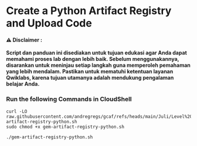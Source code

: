 #  Create a Python Artifact Registry and Upload Code


#### ⚠️ Disclaimer :
**Script dan panduan ini disediakan untuk tujuan edukasi agar Anda dapat memahami proses lab dengan lebih baik. Sebelum menggunakannya, disarankan untuk meninjau setiap langkah guna memperoleh pemahaman yang lebih mendalam. Pastikan untuk mematuhi ketentuan layanan Qwiklabs, karena tujuan utamanya adalah mendukung pengalaman belajar Anda.**

### Run the following Commands in CloudShell 

```
curl -LO raw.githubusercontent.com/andregregs/gcaf/refs/heads/main/Juli/Level%203/Create%20a%20Python%20Artifact%20Registry%20and%20Upload%20Code/gem-artifact-registry-python.sh
sudo chmod +x gem-artifact-registry-python.sh

./gem-artifact-registry-python.sh
```